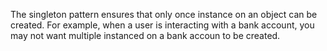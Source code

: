 The singleton pattern ensures that only once instance on an object can be created.
For example, when a user is interacting with a bank account, you may not want multiple instanced on a bank accoun to be created.